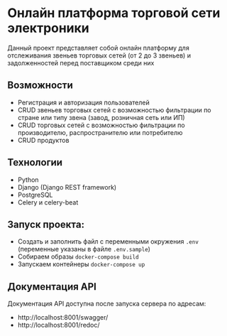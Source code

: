 # Онлайн платформа торговой сети электроники

Данный проект представляет собой онлайн платформу для отслеживания 
звеньев торговых сетей (от 2 до 3 звеньев) и задолженностей 
перед поставщиком среди них
## Возможности

- Регистрация и авторизация пользователей
- CRUD звеньев торговых сетей с возможностью фильтрации по стране
или типу звена (завод, розничная сеть или ИП)
- CRUD торговых сетей с возможностью фильтрации по производителю,
распространителю или потребителю
- CRUD продуктов

## Технологии

- Python
- Django (Django REST framework)
- PostgreSQL
- Celery и celery-beat

## Запуск проекта:
- Создать и заполнить файл с переменными окружения `.env`
  (переменные указаны в файле `.env.sample`)
- Собираем образы ```docker-compose build``` 
- Запускаем контейнеры ```docker-compose up```


## Документация API

Документация API доступна после запуска сервера по адресам: 
- http://localhost:8001/swagger/
- http://localhost:8001/redoc/
